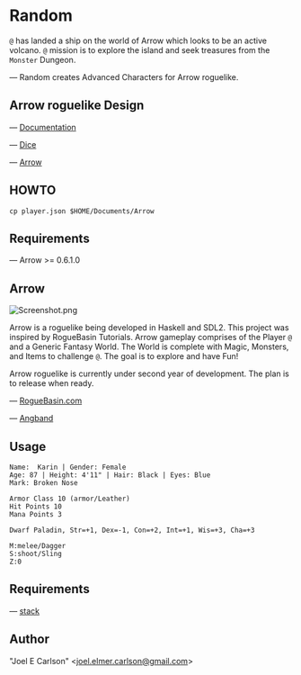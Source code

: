 # Random

`@` has landed a ship on the world of Arrow which looks to be an
active volcano. `@` mission is to explore the island and seek
treasures from the `Monster` Dungeon.

&mdash; Random creates Advanced Characters for Arrow roguelike.

## Arrow roguelike Design
&mdash; [Documentation](docs/README.md)

&mdash; [Dice](src/Game/DiceSet.hs)

&mdash; [Arrow](https://github.com/joelelmercarlson/arrow)

## HOWTO
```cp player.json $HOME/Documents/Arrow```

## Requirements
&mdash; Arrow >= 0.6.1.0

## Arrow
![Screenshot.png](./images/Screenshot.png)

Arrow is a roguelike being developed in Haskell and SDL2. This
project was inspired by RogueBasin Tutorials. Arrow gameplay comprises
of the Player `@` and a Generic Fantasy World. The World is complete
with Magic, Monsters, and Items to challenge `@`. The goal is to
explore and have Fun!

Arrow roguelike is currently under second year of development. The
plan is to release when ready.

&mdash; [RogueBasin.com](http://www.roguebasin.com/index.php/How_to_Write_a_Roguelike_in_15_Steps)

&mdash; [Angband](https://github.com/angband/angband)

## Usage
```
Name:  Karin | Gender: Female
Age: 87 | Height: 4'11" | Hair: Black | Eyes: Blue
Mark: Broken Nose

Armor Class 10 (armor/Leather)
Hit Points 10
Mana Points 3

Dwarf Paladin, Str=+1, Dex=-1, Con=+2, Int=+1, Wis=+3, Cha=+3

M:melee/Dagger
S:shoot/Sling
Z:0
```
## Requirements
&mdash; [stack](https://haskellstack.org/)

## Author
"Joel E Carlson" &lt;joel.elmer.carlson@gmail.com&gt;

